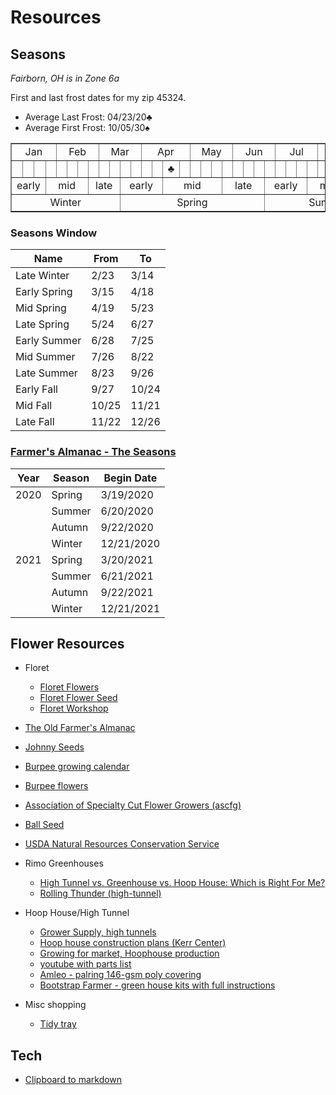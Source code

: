 # Resources

## Seasons

*Fairborn, OH is in Zone 6a*

First and last frost dates for my zip 45324.

* Average Last Frost:  04/23/20&clubs;
* Average First Frost: 10/05/30&spades;


<table style="width:100%" border=1>
  <tr>
    <td colspan="4" align="center">Jan</td>
    <td colspan="4" align="center">Feb</td>
    <td colspan="4" align="center">Mar</td>
    <td colspan="4" align="center">Apr</td>
    <td colspan="4" align="center">May</td>
    <td colspan="4" align="center">Jun</td>
    <td colspan="4" align="center">Jul</td>
    <td colspan="4" align="center">Aug</td>
    <td colspan="4" align="center">Sep</td>
    <td colspan="4" align="center">Oct</td>
    <td colspan="4" align="center">Nov</td>
    <td colspan="4" align="center">Dec</td>
  </tr>
  <tr>
    <td></td><td></td><td></td><td></td>
    <td></td><td></td><td></td><td></td>
    <td></td><td></td><td></td><td></td>
    <td></td><td></td><td>&clubs;</td><td></td>
    <td></td><td></td><td></td><td></td>
    <td></td><td></td><td></td><td></td>
    <td></td><td></td><td></td><td></td>
    <td></td><td></td><td></td><td></td>
    <td></td><td></td><td></td><td></td>
    <td>&spades;</td><td></td><td></td><td></td>
    <td></td><td></td><td></td><td></td>
    <td></td><td></td><td></td><td></td>
  </tr>
  </tr>
    <td colspan="3" align="center">early</td>
    <td colspan="4" align="center">mid</td>
    <td colspan="3" align="center">late</td>
    <td colspan="4" align="center">early</td>
    <td colspan="5" align="center">mid</td>
    <td colspan="4" align="center">late</td>
    <td colspan="4" align="center">early</td>
    <td colspan="4" align="center">mid</td>
    <td colspan="4" align="center">late</td>
    <td colspan="4" align="center">early</td>
    <td colspan="4" align="center">mid</td>
    <td colspan="4" align="center">late</td>
    <td colspan="1" align="center"></td>
  </tr>
  <tr>
    <td colspan="10" align="center">Winter</td>
    <td colspan="13" align="center">Spring</td>
    <td colspan="12" align="center">Summer</td>
    <td colspan="12" align="center">Autumn</td>
    <td colspan="1" align="center"></td>
  </tr>
</table>

### Seasons Window

| Name               |  From  | To    |
|--------------------|------- |-------|
| Late Winter        |  2/23  |  3/14
| Early Spring       |  3/15  |  4/18
| Mid Spring         |  4/19  |  5/23
| Late Spring        |  5/24  |  6/27
| Early Summer       |  6/28  |  7/25
| Mid Summer         |  7/26  |  8/22
| Late Summer        |  8/23  |  9/26
| Early Fall         |  9/27  | 10/24
| Mid Fall           | 10/25  | 11/21
| Late Fall          | 11/22  | 12/26


### [Farmer's Almanac - The Seasons](https://www.farmersalmanac.com/the-seasons)

| Year  |  Season    | Begin Date  |
|-------|------------|-------------|
| 2020  | Spring     |  3/19/2020
|       | Summer     |  6/20/2020
|       | Autumn     |  9/22/2020
|       | Winter     | 12/21/2020 
| 2021  | Spring     |  3/20/2021
|       | Summer     |  6/21/2021
|       | Autumn     |  9/22/2021
|       | Winter     | 12/21/2021

## Flower Resources

* Floret
    * [Floret Flowers](https://www.floretflowers.com/)
    * [Floret Flower Seed](https://shop.floretflowers.com/collections/seeds)
    * [Floret Workshop](https://workshop.floretflowers.com/products/floret-online-workshop)
* [The Old Farmer's Almanac](https://www.almanac.com/plant)
* [Johnny Seeds](https://www.johnnyseeds.com/flowers/)
* [Burpee growing calendar](https://www.burpee.com/growingcalendar)
* [Burpee flowers](https://www.burpee.com/flowers)
* [Association of Specialty Cut Flower Growers (ascfg)](https://www.ascfg.org)
* [Ball Seed](https://www.ballseed.com/)

* [USDA Natural Resources Conservation Service](https://plants.sc.egov.usda.gov/)
* Rimo Greenhouses
    * [High Tunnel vs. Greenhouse vs. Hoop House: Which is Right For Me?](https://www.rimolgreenhouses.com/blog/high-tunnel-vs-greenhouse-vs-hoop-house-which-is-right-for-me)
    * [Rolling Thunder (high-tunnel)](https://www.rimolgreenhouses.com/greenhouse-series/rolling-thunder)

* Hoop House/High Tunnel
    * [Grower Supply, high tunnels](https://www.growerssupply.com/farm/supplies/prod1;gs_high_tunnels_cold_frames;pgpb01680r6c.html)
    * [Hoop house construction plans (Kerr Center)](https://kerrcenter.com/publication/hoop-house-construction-plans/)
    * [Growing for market, Hoophouse production](https://www.growingformarket.com/categories/Hoophouse-production)
    * [youtube with parts list](https://www.youtube.com/watch?v=_UxCZaWX5s8)
    * [Amleo - palring 146-gsm poly covering ](https://www.amleo.com/palring-146-gsm-poly-covering/p/VP-PALRING146/)
    * [Bootstrap Farmer - green house kits with full instructions](https://www.bootstrapfarmer.com/pages/diy-greenhouse-kits)

* Misc shopping
    * [Tidy tray](https://www.greenhousemegastore.com/yard-garden/tools/garden-tools/tidy-tray)


## Tech

* [Clipboard to markdown](https://euangoddard.github.io/clipboard2markdown/)